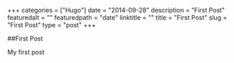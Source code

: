 +++
categories = ["Hugo"]
date = "2014-09-28"
description = "First Post"
featuredalt = ""
featuredpath = "date"
linktitle = ""
title = "First Post"
slug = "First Post"
type = "post"
+++

##First Post

My first post
